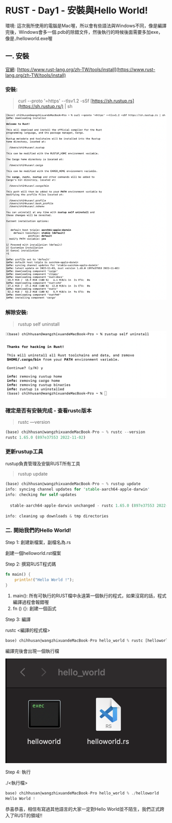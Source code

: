 # RUST - Day1 - 安裝與Hello World!

環境: 這次我所使用的電腦是Mac喔，所以會有些語法與Windows不同，像是編譯完後，Windows會多一個.pdb的除錯文件，然後執行的時候後面需要多加exe，像是./helloworld.exe喔

## 一. 安裝

[官網](https://www.rust-lang.org/zh-TW/tools/install): [https://www.rust-lang.org/zh-TW/tools/install](https://www.rust-lang.org/zh-TW/tools/install)

### 安裝:

> curl --proto '=https' --tlsv1.2 -sSf [https://sh.rustup.rs](https://sh.rustup.rs/) | sh
> 

![3](images/3.png)

### 解除安裝:

> rustup self uninstall
> 

![1](images/1.png)

### 確定是否有安裝完成 - 查看rustc版本

> rustc —version
> 

```rust
(base) chihhusan@wangzhixuandeMacBook-Pro ~ % rustc --version
rustc 1.65.0 (897e37553 2022-11-02)
```

### 更新rustup工具

rustup負責管理及安裝RUST所有工具

> rustup update
> 

```rust
(base) chihhusan@wangzhixuandeMacBook-Pro ~ % rustup update
info: syncing channel updates for 'stable-aarch64-apple-darwin'
info: checking for self-updates

  stable-aarch64-apple-darwin unchanged - rustc 1.65.0 (897e37553 2022-11-02)

info: cleaning up downloads & tmp directories
```

### 二. 開始我們的Hello World!

Step 1: 創建新檔案，副檔名為.rs

創建一個helloworld.rst檔案

Step 2: 撰寫RUST程式碼 

```rust
fn main() {
    println!("Hello World !");
}
```

1. main(): 所有可執行的RUST檔中永遠第一個執行的程式，如果沒寫的話，程式編譯過程會報錯喔
2. fn <function Name> () {}: 創建一個函式

Step 3: 編譯

rustc <編譯的程式檔>

```rust
base) chihhusan@wangzhixuandeMacBook-Pro hello_world % rustc [helloworld.rs](http://helloworld.rs/)
```

編譯完後會出現一個執行檔

![2](images/2.png)

Step 4: 執行

./<執行檔>

```rust
base) chihhusan@wangzhixuandeMacBook-Pro hello_world % ./helloworld
Hello World !
```

恭喜恭喜，相信有寫過其他語言的大家一定對Hello World並不陌生，我們正式跨入了RUST的領域!!